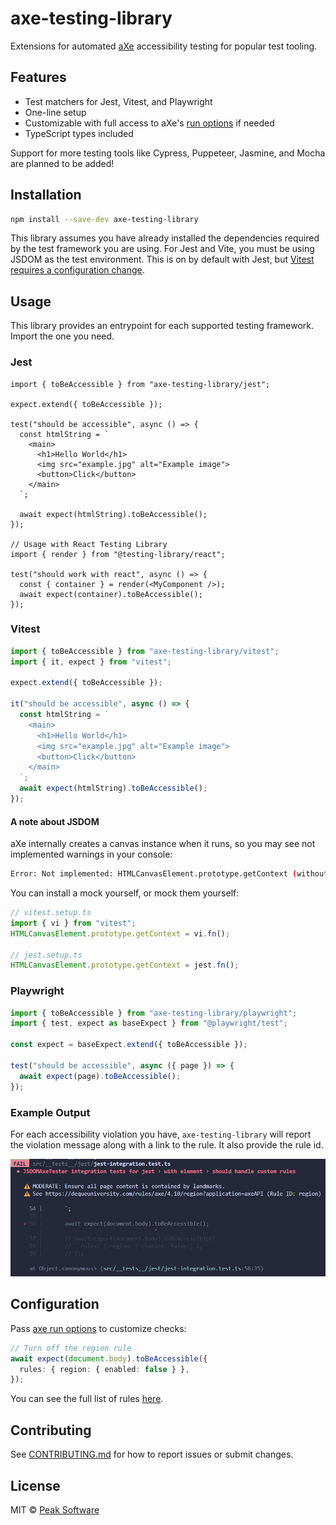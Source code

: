# axe-testing-library

Extensions for automated [aXe](https://github.com/dequelabs/axe-core) accessibility testing for popular test tooling.

## Features

- Test matchers for Jest, Vitest, and Playwright
- One-line setup
- Customizable with full access to aXe's [run options](https://www.deque.com/axe/core-documentation/api-documentation/#options-parameter) if needed
- TypeScript types included

Support for more testing tools like Cypress, Puppeteer, Jasmine, and Mocha are planned to be added!

## Installation

```bash
npm install --save-dev axe-testing-library
```

This library assumes you have already installed the dependencies required by the test framework you are using. For Jest and Vite, you must be using JSDOM as the test environment. This is on by default with Jest, but [Vitest requires a configuration change](https://vitest.dev/config/#environment).

## Usage

This library provides an entrypoint for each supported testing framework. Import the one you need.

### Jest

```tsx
import { toBeAccessible } from "axe-testing-library/jest";

expect.extend({ toBeAccessible });

test("should be accessible", async () => {
  const htmlString = `
    <main>
      <h1>Hello World</h1>
      <img src="example.jpg" alt="Example image">
      <button>Click</button>
    </main>
  `;

  await expect(htmlString).toBeAccessible();
});

// Usage with React Testing Library
import { render } from "@testing-library/react";

test("should work with react", async () => {
  const { container } = render(<MyComponent />);
  await expect(container).toBeAccessible();
});
```

### Vitest

```typescript
import { toBeAccessible } from "axe-testing-library/vitest";
import { it, expect } from "vitest";

expect.extend({ toBeAccessible });

it("should be accessible", async () => {
  const htmlString = `
    <main>
      <h1>Hello World</h1>
      <img src="example.jpg" alt="Example image">
      <button>Click</button>
    </main>
  `;
  await expect(htmlString).toBeAccessible();
});
```

#### A note about JSDOM

aXe internally creates a canvas instance when it runs, so you may see not implemented warnings in your console:

```bash
Error: Not implemented: HTMLCanvasElement.prototype.getContext (without installing the canvas npm package)
```

You can install a mock yourself, or mock them yourself:

```ts
// vitest.setup.ts
import { vi } from "vitest";
HTMLCanvasElement.prototype.getContext = vi.fn();

// jest.setup.ts
HTMLCanvasElement.prototype.getContext = jest.fn();
```

### Playwright

```javascript
import { toBeAccessible } from "axe-testing-library/playwright";
import { test, expect as baseExpect } from "@playwright/test";

const expect = baseExpect.extend({ toBeAccessible });

test("should be accessible", async ({ page }) => {
  await expect(page).toBeAccessible();
});
```

### Example Output

For each accessibility violation you have, `axe-testing-library` will report the violation message along with a link to the rule. It also provide the rule id.

![axe testing library output with violation message, and link to rule and its rule id](./output.png)

## Configuration

Pass [axe run options](https://www.deque.com/axe/core-documentation/api-documentation/#options-parameter) to customize checks:

```typescript
// Turn off the region rule
await expect(document.body).toBeAccessible({
  rules: { region: { enabled: false } },
});
```

You can see the full list of rules [here](https://github.com/dequelabs/axe-core/blob/develop/doc/rule-descriptions.md).

## Contributing

See [CONTRIBUTING.md](./CONTRIBUTING.md) for how to report issues or submit changes.

## License

MIT © [Peak Software](https://github.com/peaksoftware)
